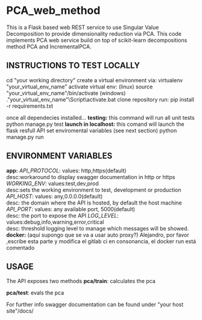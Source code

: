 # PCA_web_method

This is a Flask based web REST service to use Singular Value Decomposition to provide dimensionality reduction via PCA.
This code implements PCA web service build on top of scikit-learn decompositions method PCA and IncrementalPCA.

## INSTRUCTIONS TO TEST LOCALLY
cd "your working directory"
create a virtual environment via: virtualenv "your_virtual_env_name"
activate virtual env: (linux) source "your_virtual_env_name"/bin/activate (windows) .\"your_virtual_env_name"\Script\activate.bat 
clone repository
run: pip install -r requirements.txt

once all dependecies installed...
__testing:__
this command will run all unit tests
python manage.py test
__launch in localhost:__
this comand will launch the flask resfull API
set enviromental variables (see next section)
python manage.py run

## ENVIRONMENT VARIABLES

__app:__
*API_PROTOCOL*: values: http,https(default)<br>desc:workaround to display swagger documentation in http or https
*WORKING_ENV*:  values:test,dev,prod<br>desc:sets the working environment to test, development or production
*API_HOST*: values: any,0.0.0.0(default)<br>desc: the domain where the API is hosted, by default the host machine
*API_PORT*: values: any available port, 5000(default)<br>desc: the port to expose the API
*LOG_LEVEL*: values:debug,info,warning,error,critical<br>desc: threshold logging level to manage which messages will be showed.
__docker:__
(aquí supongo que se va a usar auto proxy?) Alejandro, por favor ,escribe esta parte y modifica el gitlab ci en consonancia, el docker run está comentado

## USAGE
The API exposes two methods
__pca/train__: 
calculates the pca

__pca/test__:
evals the pca 

For further info swagger documentation can be found under "your host site"/docs/ 